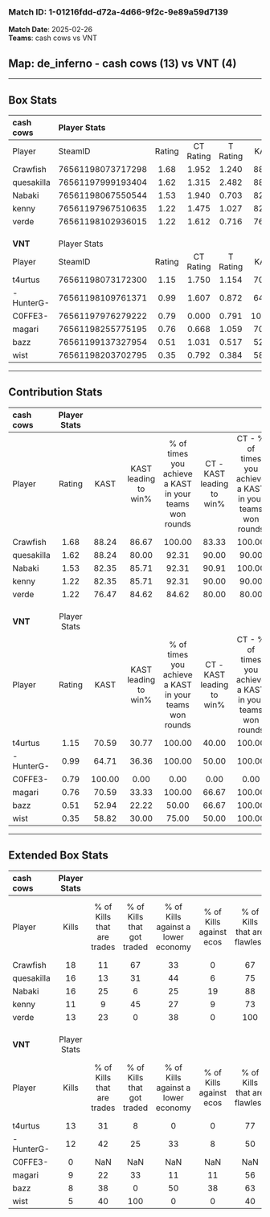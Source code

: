 ### Match ID: 1-01216fdd-d72a-4d66-9f2c-9e89a59d7139  
**Match Date**: 2025-02-26  
**Teams**: cash cows vs VNT  

## **Map**: de_inferno - cash cows (13) vs VNT (4)  
---  

## Box Stats  

| **cash cows** | Player Stats      |        |           |          |        |       |       |         |        |      |     |
| :- | :- | :-: | :-: | :-: | :-: | :-: | :-: | :-: | :-: | :-: | :-: |
| Player        | SteamID           | Rating | CT Rating | T Rating |  KAST  |  ADR  | Kills | Assists | Deaths | K/D  | HS% |
| Crawfish      | 76561198073717298 |  1.68  |   1.952   |  1.240   | 88.24  | 109.2 |  18   |    4    |   10   | 1.80 | 50  |
| quesakilla    | 76561197999193404 |  1.62  |   1.315   |  2.482   | 88.24  | 114.4 |  16   |    9    |   10   | 1.60 | 43  |
| Nabaki        | 76561198067550544 |  1.53  |   1.940   |  0.703   | 82.35  | 78.7  |  16   |    4    |   7    | 2.29 | 43  |
| kenny         | 76561197967510635 |  1.22  |   1.475   |  1.027   | 82.35  | 83.8  |  11   |    7    |   10   | 1.10 | 81  |
| verde         | 76561198102936015 |  1.22  |   1.612   |  0.716   | 76.47  | 70.2  |  13   |    5    |   10   | 1.30 |  0  |
|               |                   |        |           |          |        |       |       |         |        |      |     |
|               |                   |        |           |          |        |       |       |         |        |      |     |
|               |                   |        |           |          |        |       |       |         |        |      |     |
| **VNT**       | Player Stats      |        |           |          |        |       |       |         |        |      |     |
| Player        | SteamID           | Rating | CT Rating | T Rating |  KAST  |  ADR  | Kills | Assists | Deaths | K/D  | HS% |
| t4urtus       | 76561198073172300 |  1.15  |   1.750   |  1.154   | 70.59  | 83.9  |  13   |    3    |   12   | 1.08 | 53  |
| -HunterG-     | 76561198109761371 |  0.99  |   1.607   |  0.872   | 64.71  | 75.7  |  12   |    8    |   14   | 0.86 | 75  |
| C0FFE3-       | 76561197976279222 |  0.79  |   0.000   |  0.791   | 100.00 |  0.0  |   0   |    0    |   0    | 0.00 |  0  |
| magari        | 76561198255775195 |  0.76  |   0.668   |  1.059   | 70.59  | 60.6  |   9   |    5    |   16   | 0.56 | 55  |
| bazz          | 76561199137327954 |  0.51  |   1.031   |  0.517   | 52.94  | 38.5  |   8   |    0    |   15   | 0.53 | 75  |
| wist          | 76561198203702795 |  0.35  |   0.792   |  0.384   | 58.82  | 36.8  |   5   |    3    |   17   | 0.29 | 60  |
---  

## Contribution Stats  

| **cash cows** | Player Stats |        |                      |                                                        |                           |                                                             |                          |                                                            |
| :- | :-: | :-: | :-: | :-: | :-: | :-: | :-: | :-: |
| Player        |    Rating    |  KAST  | KAST leading to win% | % of times you achieve a KAST in your teams won rounds | CT - KAST leading to win% | CT - % of times you achieve a KAST in your teams won rounds | T - KAST leading to win% | T - % of times you achieve a KAST in your teams won rounds |
| Crawfish      |     1.68     | 88.24  |        86.67         |                         100.00                         |           83.33           |                           100.00                            |          100.00          |                           100.00                           |
| quesakilla    |     1.62     | 88.24  |        80.00         |                         92.31                          |           90.00           |                            90.00                            |          60.00           |                           100.00                           |
| Nabaki        |     1.53     | 82.35  |        85.71         |                         92.31                          |           90.91           |                           100.00                            |          66.67           |                           66.67                            |
| kenny         |     1.22     | 82.35  |        85.71         |                         92.31                          |           90.00           |                            90.00                            |          75.00           |                           100.00                           |
| verde         |     1.22     | 76.47  |        84.62         |                         84.62                          |           80.00           |                            80.00                            |          100.00          |                           100.00                           |
|               |              |        |                      |                                                        |                           |                                                             |                          |                                                            |
|               |              |        |                      |                                                        |                           |                                                             |                          |                                                            |
|               |              |        |                      |                                                        |                           |                                                             |                          |                                                            |
| **VNT**       | Player Stats |        |                      |                                                        |                           |                                                             |                          |                                                            |
| Player        |    Rating    |  KAST  | KAST leading to win% | % of times you achieve a KAST in your teams won rounds | CT - KAST leading to win% | CT - % of times you achieve a KAST in your teams won rounds | T - KAST leading to win% | T - % of times you achieve a KAST in your teams won rounds |
| t4urtus       |     1.15     | 70.59  |        30.77         |                         100.00                         |           40.00           |                           100.00                            |          25.00           |                           100.00                           |
| -HunterG-     |     0.99     | 64.71  |        36.36         |                         100.00                         |           50.00           |                           100.00                            |          28.57           |                           100.00                           |
| C0FFE3-       |     0.79     | 100.00 |         0.00         |                          0.00                          |           0.00            |                            0.00                             |           0.00           |                            0.00                            |
| magari        |     0.76     | 70.59  |        33.33         |                         100.00                         |           66.67           |                           100.00                            |          22.22           |                           100.00                           |
| bazz          |     0.51     | 52.94  |        22.22         |                         50.00                          |           66.67           |                           100.00                            |           0.00           |                            0.00                            |
| wist          |     0.35     | 58.82  |        30.00         |                         75.00                          |           50.00           |                           100.00                            |          16.67           |                           50.00                            |
---  

## Extended Box Stats  

| **cash cows** | Player Stats |                            |                            |                                    |                         |                              |                                 |        |                             |                                     |                          |                               |                            |
| :- | :-: | :-: | :-: | :-: | :-: | :-: | :-: | :-: | :-: | :-: | :-: | :-: | :-: |
| Player        |    Kills     | % of Kills that are trades | % of Kills that got traded | % of Kills against a lower economy | % of Kills against ecos | % of Kills that are flawless | % of Kills that are close duels | Deaths | % of Deaths that get traded | % of Deaths against a lower economy | % of Deaths against ecos | % of Deaths that are flawless | % of Deaths that are close |
| Crawfish      |      18      |             11             |             67             |                 33                 |            0            |              67              |                6                |   10   |             20              |                 20                  |            0             |              40               |             30             |
| quesakilla    |      16      |             13             |             31             |                 44                 |            6            |              75              |                6                |   10   |             10              |                 10                  |            0             |              70               |             0              |
| Nabaki        |      16      |             25             |             6              |                 25                 |           19            |              88              |                6                |   7    |             14              |                 14                  |            0             |              71               |             14             |
| kenny         |      11      |             9              |             45             |                 27                 |            9            |              73              |                9                |   10   |             40              |                  0                  |            0             |              60               |             0              |
| verde         |      13      |             23             |             0              |                 38                 |            0            |             100              |                0                |   10   |             40              |                 20                  |            0             |              60               |             0              |
|               |              |                            |                            |                                    |                         |                              |                                 |        |                             |                                     |                          |                               |                            |
|               |              |                            |                            |                                    |                         |                              |                                 |        |                             |                                     |                          |                               |                            |
|               |              |                            |                            |                                    |                         |                              |                                 |        |                             |                                     |                          |                               |                            |
| **VNT**       | Player Stats |                            |                            |                                    |                         |                              |                                 |        |                             |                                     |                          |                               |                            |
| Player        |    Kills     | % of Kills that are trades | % of Kills that got traded | % of Kills against a lower economy | % of Kills against ecos | % of Kills that are flawless | % of Kills that are close duels | Deaths | % of Deaths that get traded | % of Deaths against a lower economy | % of Deaths against ecos | % of Deaths that are flawless | % of Deaths that are close |
| t4urtus       |      13      |             31             |             8              |                 0                  |            0            |              77              |                0                |   12   |             33              |                  8                  |            0             |              83               |             8              |
| -HunterG-     |      12      |             42             |             25             |                 33                 |            8            |              50              |                0                |   14   |             21              |                  7                  |            0             |              86               |             7              |
| C0FFE3-       |      0       |            NaN             |            NaN             |                NaN                 |           NaN           |             NaN              |               NaN               |   0    |             NaN             |                 NaN                 |           NaN            |              NaN              |            NaN             |
| magari        |      9       |             22             |             33             |                 11                 |           11            |              56              |                0                |   16   |             38              |                  6                  |            0             |              56               |             6              |
| bazz          |      8       |             38             |             0              |                 50                 |           38            |              63              |               25                |   15   |             33              |                  7                  |            0             |              87               |             7              |
| wist          |      5       |             40             |            100             |                 0                  |            0            |              40              |               40                |   17   |             29              |                 12                  |            6             |              88               |             0              |
